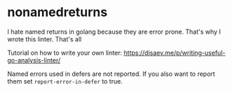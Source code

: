 # nonamedreturns

I hate named returns in golang because they are error prone. That's why I wrote this linter. That's all

Tutorial on how to write your own linter:
https://disaev.me/p/writing-useful-go-analysis-linter/

Named errors used in defers are not reported. If you also want to report them set `report-error-in-defer` to true.